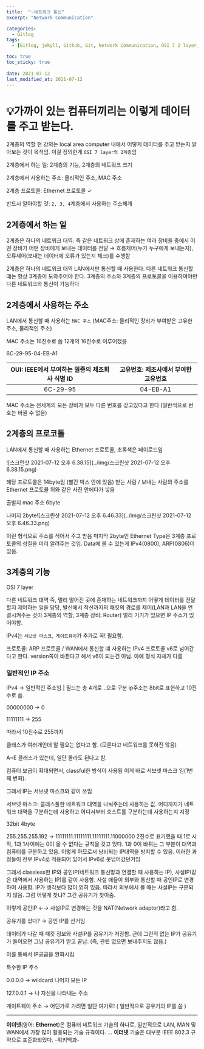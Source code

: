 ```yaml
---
title:  "💡네트워크 통신"
excerpt: "Network Communication"

categories:
  - Gitlog
tags:
  - [Gitlog, jekyll, Github, Git, Network Communication, OSI 7 2 layer,ComputerScience]

toc: true
toc_sticky: true
 
date: 2021-07-12
last_modified_at: 2021-07-12
---
```


# 💡가까이 있는 컴퓨터끼리는 이렇게 데이터를 주고 받는다.

2계층의 역할 현 강의는 local area computer 내에서 어떻게 데이터를 주고 받는지 알아보는 것이 목적임. 이걸 정의한게 `OSI 7 layer의 2계층`임

2계층에서 하는 일: 2계층의 기능, 2계층의 네트워크 크기

2계층에서 사용하는 주소: 물리적인 주소, MAC 주소

2계층 프로토콜: Ethernet 프로토콜 ✓

반드시 알아야할 것: `2, 3, 4`계층에서 사용하는 주소체계

## 2계층에서 하는 일

2계층은 하나의 네트워크 대역. 즉 같은 네트워크 상에 존재하는 여러 장비들 중에서 어떤 장비가 어떤 장비에게 보내는 데이터를 전달 → 흐름제어(누가 누구에게 보내는지), 오류제어(보내는 데이터에 오류가 있는지 체크)를 수행함

2계층은 하나의 네트워크 대역 LAN에서만 통신할 때 사용한다. 다른 네트워크 통신할 떄는 항상 3계층이 도와주어야 한다. 3계층의 주소와 3계층의 프로토콜을 이용하여야만 다른 네트워크와 통신이 가능하다

## 2계층에서 사용하는 주소

LAN에서 통신할 때 사용하는 `MAC 주소` (MAC주소: 물리적인 장비가 부여받은 고유한 주소, 물리적인 주소)

MAC 주소는 16진수로 씀 12개의 16진수로 이루어졌음

6C-29-95-04-EB-A1

| OUI: IEEE에서 부여하는 일종의 제조회사 식별 ID | 고유번호: 제조사에서 부여한 고유번호 |
| :--------------------------------------------: | :----------------------------------: |
|                    6C-29-95                    |               04-EB-A1               |

MAC 주소는 전세계의 모든 장비가 모두 다른 번호를 갖고있다고 한다 (일반적으로 번호는 바뀔 수 없음)

## 2계층의 프로코톨

LAN에서 통신할 때 사용하는 Ethernet 프로토콜, 초록색은 페이로드임

![스크린샷 2021-07-12 오후 6.38.15](../img/스크린샷 2021-07-12 오후 6.38.15.png)

해당 프로토콜은 14byte임 (빨간 박스 안에 있음) 받는 사람 / 보내는 사람의 주소를 Ethernet 프로토콜 위와 같은 사진 안에다가 넣음

출발지 mac 주소 6byte

나머지 2byte![스크린샷 2021-07-12 오후 6.46.33](../img/스크린샷 2021-07-12 오후 6.46.33.png)

이런 형식으로 주소를 적어서 주고 받음 마지막 2byte인 Ethernet Type은 3계층 프로토콜의 성질을 미리 알려주는 것임. Data에 올 수 있는게 IPv4(0800), ARP(0806)이 있음.

## 3계층의 기능

OSI 7 layer

다른 네트워크 대역 즉, 멀리 떨어진 곳에 존재하는 네트워크까지 어떻게 데이터를 전달할지 제어하는 일을 담당, 발신에서 착신까지의 패킷의 경로를 제어(LAN과 LAN을 연결시켜주는 것이 3계층의 역할, 3계층 장비: Router) 멀리 기기가 있으면 IP 주소가 있어야함.

IPv4는 `서브넷 마스크`,` 게이트웨이`가 추가로 꼭! 필요함.

프로토콜: ARP 프로토콜 / WAN에서 통신할 떄 사용하는 IPv4 프로토콜 v6로 넘어간다고 한다. version쪽이 바뀐다고 해서 v6이 되는건 아님. 아에 형식 자체가 다름

### 일반적인 IP 주소

IPv4 → 일반적인 주소임 | 필드는 총 4개로 `.`으로 구분 ip주소는 8bit로 표현하고 10진수로 씀.

00000000  → 0

11111111 → 255

따라서 10진수로 255까지

클래스가 여러개인데 알 필요는 없다고 함. (모른다고 네트워크를 못하진 않음)

A~E 클래스가 있는데, 일단 몰라도 된다고 함.

컴퓨터 보급이 확대되면서, classful한 방식이 사용됨 이게 바로 서브넷 마스크 임(1번째 변화).

그래서 IP는 서브넷 마스크와 같이 쓰임

서브넷 마스크: 클래스풀한 네트워크 대역을 나눠주는데 사용하는 값. 어디까지가 네트워크 대역을 구분하는데 사용하고 어디서부터 호스트를 구분하는데 사용하는지 지정

32bit 4byte

255.255.255.192 → 11111111.11111111.11111111.11000000 2진수로 표기했을 때 1로 시작, 1과 1사이에는 0이 올 수 없다는 규칙을 갖고 있다. 1과 0이 바뀌는 그 부분이 대역과 컴퓨터를 구분하고 있음. 이렇게 하므로서 낭비되는 IP대역을 방지할 수 있음. 이러한 과정들이 전부 IPv4로 적용되어 있어서 IPv6로 못넘어갔던거임

그래서 classless한 IP와 공인IP(네트워크 통신망과 연결할 때 사용하는 IP), 사설IP(같은 대역에서 사용하는 IP)를 같이 사용함. 사설 애들이 외부와 통신할 때 공인IP로 변경하여 사용함. IP가 생각보다 많이 얽혀 있음. 따라서 외부에서 볼 때는 사설IP는 구분되지 않음. 그럼 어떻게 찾냐? 그건 공유기가 찾아줌.

이렇게 공인IP ←→ 사설IP로 변경하는 것을 NAT(Network adaptor)라고 함.

공유기를 샀다? → 공인 IP를 산거임

데이터가 나갈 때 패킷 정보와 사설IP를 공유기가 저장함. 근데 그런적 없는 IP가 공유기가 들어오면 그냥 공유기가 받고 끝남. (즉, 관련 없으면 보내주지도 않음.)

이를 통해서 IP공급을 완화시킴

특수한 IP 주소

0.0.0.0 → wildcard 나머지 모든 IP

127.0.0.1 → 나 자신을 나타내는 주소

게이트웨이 주소 → 어딘가로 가려면 일단 여기로! ( 일반적으로 공유기의 IP를 씀 )

---

**이더넷**(영어: **Ethernet**)은 컴퓨터 네트워크 기술의 하나로, 일반적으로 LAN, MAN 및 WAN에서 가장 많이 활용되는 기술 규격이다. ... **이더넷** 기술은 대부분 IEEE 802.3 규약으로 표준화되었다. -위키백과-

